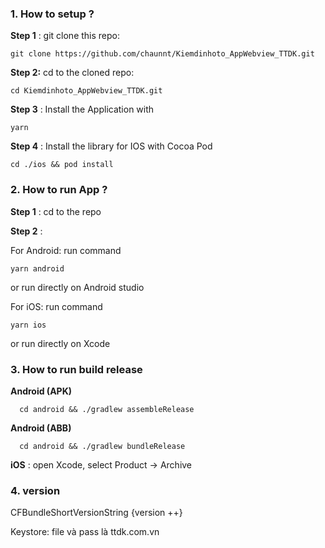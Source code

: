 <h3>1. How to setup ?</h3>

**Step 1** : git clone this repo:

```
git clone https://github.com/chaunnt/Kiemdinhoto_AppWebview_TTDK.git
```

**Step 2:** cd to the cloned repo:

```
cd Kiemdinhoto_AppWebview_TTDK.git
```

**Step 3** : Install the Application with

```
yarn
```

**Step 4** : Install the library for IOS with Cocoa Pod

```
cd ./ios && pod install 
```
<h3>2. How to run App ?</h3>

**Step 1** : cd to the repo

**Step 2** :

For Android: run command
  ```
  yarn android
  ```
  or run directly on Android studio
  
For iOS: run command
  ```
  yarn ios
  ```
  or run directly on Xcode

<h3>3. How to run build release</h3>

**Android (APK)**

```
  cd android && ./gradlew assembleRelease
```

**Android (ABB)**

```
  cd android && ./gradlew bundleRelease
```

**iOS** : open Xcode, select Product -> Archive


<h3>4. version </h3>

<!-- // Info.plist -->
<key>CFBundleShortVersionString</key>
	<string>{version ++}</string>

 Keystore: file và pass là ttdk.com.vn



